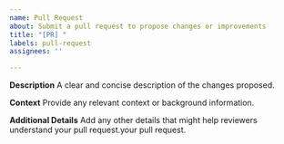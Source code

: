 ```yaml
---
name: Pull Request
about: Submit a pull request to propose changes or improvements
title: "[PR] "
labels: pull-request
assignees: ''

---
```


**Description**
A clear and concise description of the changes proposed.

**Context**
Provide any relevant context or background information.

**Additional Details**
Add any other details that might help reviewers understand your pull request.your pull request.
